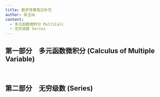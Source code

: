 ```yaml
---
title: 数学竞赛笔记补充
author: 吴玉灿
content:
  - 多元函数微积分 MultiCalc
  - 无穷级数 Series
---
```


## 第一部分&emsp;多元函数微积分 (Calculus of Multiple Variable)

&nbsp;

## 第二部分&emsp;无穷级数 (Series)
